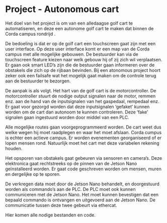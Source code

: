 # Project - Autonomous cart

Het doel van het project is om van een alledaagse golf cart te automatiseren, en deze een autonome golf cart te maken dat binnen de Corda campus rondrijd . 

De bedoeling is dat er op de golf cart een touchscreen gaat zijn met een user interface. Op deze user interface komt er een map van de Corda campus met alle mogelijke gebouwen. De bestuurder kan via de touchscreen feature kiezen naar welk gebouw hij of zij zich wil verplaatsen. Er gaan ook smart LED’s zijn die de bestuurder gaan informeren over de obstakels die zich op de rijbaan bevinden. Bij een atonomous project hoort zeker ook een failsafe wat het mogelijk gaat maken om de controle terug aan de bestuurder te bezorgen.

De aanpak is als volgt. Het hart van de golf cart is de motorcontroller. De motorcontroller stuurt de nodige output signalen naar de motor, remmen enz. aan de hand van de inputsignalen van het gaspedaal, rempedaal enz. Er gaat voor gezorgd worden dat deze inputsignalen ‘gefaket’ kunnen worden om de cart dan autonoom te kunnen controleren. Deze ‘fake’ signalen gaan ingestuurd worden door middel van een PLC. 

Alle mogelijke routes gaan voorgeprogrammeerd worden. De cart weet dus welke wegen hij moet raadplegen en waar het moet afslaan. Corda cumpus is echter een actieve campus. Er worden evenementen georganiseerd of er lopen mensen rond. Natuurlijk moet het cart met deze variabelen rekening houden. 

Het opsporen van obstakels gaat gebeuren via sensoren en camera’s. Deze elektronica gaat rechtstreeks op de pinnen van de Jetson Nano geïnstalleerd worden. Er gaat code geschreven worden om mensen, muren en dergelijke op te sporen. 

De verkregen data moet door de Jetson Nano behandelt, en doorgestuurd worden als commando’s aan de PLC. De PLC moet ook kunnen communiceren met de Jetson Nano. Het moet kunnen bevestigen dat een bepaald commando is ontvangen en uitgevoerd aan de Jetson Nano. De communicatie tussen deze twee gebeurt via ethercat.

Hier komen alle nodige bestanden en code.
